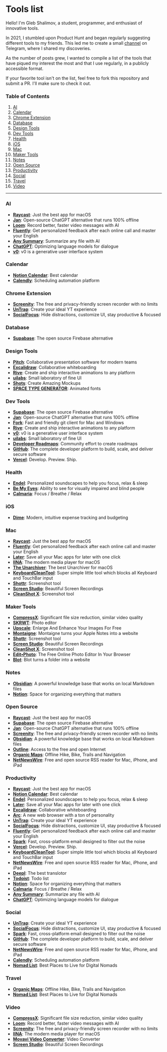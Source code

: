# Tools list

Hello! I'm Gleb Shalimov, a student, programmer, and enthusiast of innovative tools.

In 2021, I stumbled upon Product Hunt and began regularly suggesting different tools to my friends. This led me to create a small [channel](https://t.me/ph_daily) on Telegram, where I shared my discoveries. 

As the number of posts grew, I wanted to compile a list of the tools that have piqued my interest the most and that I use regularly, in a publicly accessible format.

If your favorite tool isn't on the list, feel free to fork this repository and submit a PR. I'll make sure to check it out.

### Table of Contents
1. [AI](#ai)
2. [Calendar](#calendar)
3. [Chrome Extension](#chrome-extension)
4. [Database](#database)
5. [Design Tools](#design-tools)
6. [Dev Tools](#dev-tools)
7. [Health](#health)
8. [iOS](#ios)
9. [Mac](#mac)
10. [Maker Tools](#maker-tools)
11. [Notes](#notes)
12. [Open Source](#open-source)
13. [Productivity](#productivity)
14. [Social](#social)
15. [Travel](#travel)
16. [Video](#video)

---

### AI
- **[Raycast](https://www.raycast.com/)**: Just the best app for macOS
- **[Jan](https://jan.ai/)**: Open-source ChatGPT alternative that runs 100% offline
- **[Loom](https://www.loom.com/)**: Record better, faster video messages with AI
- **[Fluently](https://getfluently.app/)**: Get personalized feedback after each online call and master your English
- **[Any Summary](https://www.anysummary.app/)**: Summarize any file with AI
- **[ChatGPT](https://openai.com/index/chatgpt/)**: Optimizing language models for dialogue
- **[v0](https://v0.dev/)**: v0 is a generative user interface system

### Calendar
- **[Notion Calendar](https://www.notion.so/product/calendar)**: Best calendar
- **[Calendly](https://calendly.com/)**: Scheduling automation platform

### Chrome Extension
- **[Screenity](https://chromewebstore.google.com/detail/screenity-%D0%B7%D0%B0%D0%BF%D0%B8%D1%81%D1%8C-%D1%8D%D0%BA%D1%80%D0%B0%D0%BD%D0%B0-%D0%B0/kbbdabhdfibnancpjfhlkhafgdilcnji)**: The free and privacy-friendly screen recorder with no limits
- **[UnTrap](https://untrap.app/)**: Create your ideal YT experience
- **[SocialFocus](https://socialfocus.app/)**: Hide distractions, customize UI, stay productive & focused

### Database
- **[Supabase](https://supabase.com/)**: The open source Firebase alternative

### Design Tools
- **[Pitch](https://pitch.com/)**: Collaborative presentation software for modern teams
- **[Excalidraw](https://plus.excalidraw.com/)**: Collaborative whiteboarding
- **[Rive](https://rive.app/)**: Create and ship interactive animations to any platform
- **[uilabs](https://www.uilabs.dev/)**: Small laboratory of fine UI
- **[Shots](https://shots.so/)**: Create Amazing Mockups
- **[SPACE TYPE GENERATOR](https://spacetypegenerator.com/index.html)**: Animated fonts

### Dev Tools
- **[Supabase](https://supabase.com/)**: The open source Firebase alternative
- **[Jan](https://jan.ai/)**: Open-source ChatGPT alternative that runs 100% offline
- **[Fork](https://git-fork.com/)**: Fast and friendly git client for Mac and Windows
- **[Rive](https://rive.app/)**: Create and ship interactive animations to any platform
- **[v0](https://v0.dev/)**: v0 is a generative user interface system
- **[uilabs](https://www.uilabs.dev/)**: Small laboratory of fine UI
- **[Developer Roadmaps](https://roadmap.sh/)**: Community effort to create roadmaps
- **[GitHub](https://github.com/about)**: The complete developer platform to build, scale, and deliver secure software
- **[Vercel](https://vercel.com/)**: Develop. Preview. Ship.

### Health
- **[Endel](https://endel.io/)**: Personalized soundscapes to help you focus, relax & sleep
- **[Be My Eyes](https://www.bemyeyes.com/)**: Ability to see for visually impaired and blind people
- **[Calmaria](https://calmaria.app/)**: Focus / Breathe / Relax

### iOS
- **[Dime](https://apps.apple.com/us/app/dime-budget-expense-tracker/id1635280255)**: Modern, intuitive expense tracking and budgeting

### Mac
- **[Raycast](https://www.raycast.com/)**: Just the best app for macOS
- **[Fluently](https://getfluently.app/)**: Get personalized feedback after each online call and master your English
- **[Later](https://getlater.app/)**: Save all your Mac apps for later with one click
- **[IINA](https://iina.io/)**: The modern media player for macOS
- **[The Unarchiver](https://theunarchiver.com/)**: The best Unarchiver for macOS
- **[KeyboardCleanTool](https://folivora.ai/keyboardcleantool)**: Super simple little tool which blocks all Keyboard and TouchBar input
- **[Shottr](https://shottr.cc/)**: Screenshot tool
- **[Screen Studio](https://www.screen.studio/)**: Beautiful Screen Recordings
- **[CleanShot X](https://cleanshot.com/)**: Screenshot tool

### Maker Tools
- **[CompressX](https://compressx.app/)**: Significant file size reduction, similar video quality
- **[SKRWT](http://skrwt.com/)**: Photo editor
- **[Upscale](https://upscalepics.com/)**: Enlarge And Enhance Your Images For Free
- **[Montaigne](https://montaigne.io/)**: Montaigne turns your Apple Notes into a website
- **[Shottr](https://shottr.cc/)**: Screenshot tool
- **[Screen Studio](https://www.screen.studio/)**: Beautiful Screen Recordings
- **[CleanShot X](https://cleanshot.com/)**: Screenshot tool
- **[Edit•Photo](https://edit.photo/)**: The Free Online Photo Editor In Your Browser
- **[Blot](https://blot.im/how)**: Blot turns a folder into a website

### Notes
- **[Obsidian](https://obsidian.md/)**: A powerful knowledge base that works on local Markdown files
- **[Notion](https://www.notion.so/product)**: Space for organizing everything that matters

### Open Source
- **[Raycast](https://www.raycast.com/)**: Just the best app for macOS
- **[Supabase](https://supabase.com/)**: The open source Firebase alternative
- **[Jan](https://jan.ai/)**: Open-source ChatGPT alternative that runs 100% offline
- **[Screenity](https://chromewebstore.google.com/detail/screenity-%D0%B7%D0%B0%D0%BF%D0%B8%D1%81%D1%8C-%D1%8D%D0%BA%D1%80%D0%B0%D0%BD%D0%B0-%D0%B0/kbbdabhdfibnancpjfhlkhafgdilcnji)**: The free and privacy-friendly screen recorder with no limits
- **[Obsidian](https://obsidian.md/)**: A powerful knowledge base that works on local Markdown files
- **[Outline](https://getoutline.org/en-GB/)**: Access to the free and open Internet
- **[Organic Maps](https://organicmaps.app/)**: Offline Hike, Bike, Trails and Navigation
- **[NetNewsWire](https://netnewswire.com/)**: Free and open source RSS reader for Mac, iPhone, and iPad

### Productivity
- **[Raycast](https://www.raycast.com/)**: Just the best app for macOS
- **[Notion Calendar](https://www.notion.so/product/calendar)**: Best calendar
- **[Endel](https://endel.io/)**: Personalized soundscapes to help you focus, relax & sleep
- **[Later](https://getlater.app/)**: Save all your Mac apps for later with one click
- **[Excalidraw](https://plus.excalidraw.com/)**: Collaborative whiteboarding
- **[Arc](https://arc.net/)**: A new web browser with a ton of personality
- **[UnTrap](https://untrap.app/)**: Create your ideal YT experience
- **[SocialFocus](https://socialfocus.app/)**: Hide distractions, customize UI, stay productive & focused
- **[Fluently](https://getfluently.app/)**: Get personalized feedback after each online call and master your English
- **[Spark](https://sparkmailapp.com/)**: Fast, cross-platform email designed to filter out the noise
- **[Vercel](https://vercel.com/)**: Develop. Preview. Ship.
- **[KeyboardCleanTool](https://folivora.ai/keyboardcleantool)**: Super simple little tool which blocks all Keyboard and TouchBar input
- **[NetNewsWire](https://netnewswire.com/)**: Free and open source RSS reader for Mac, iPhone, and iPad
- **[Deepl](https://www.deepl.com/translator)**: The best translotor
- **[Todoist](https://todoist.com/home)**: Todo list
- **[Notion](https://www.notion.so/product)**: Space for organizing everything that matters
- **[Calmaria](https://calmaria.app/)**: Focus / Breathe / Relax
- **[Any Summary](https://www.anysummary.app/)**: Summarize any file with AI
- **[ChatGPT](https://openai.com/index/chatgpt/)**: Optimizing language models for dialogue

### Social
- **[UnTrap](https://untrap.app/)**: Create your ideal YT experience
- **[SocialFocus](https://socialfocus.app/)**: Hide distractions, customize UI, stay productive & focused
- **[Spark](https://sparkmailapp.com/)**: Fast, cross-platform email designed to filter out the noise
- **[GitHub](https://github.com/about)**: The complete developer platform to build, scale, and deliver secure software
- **[NetNewsWire](https://netnewswire.com/)**: Free and open source RSS reader for Mac, iPhone, and iPad
- **[Calendly](https://calendly.com/)**: Scheduling automation platform
- **[Nomad List](https://nomadlist.com/)**: Best Places to Live for Digital Nomads

### Travel
- **[Organic Maps](https://organicmaps.app/)**: Offline Hike, Bike, Trails and Navigation
- **[Nomad List](https://nomadlist.com/)**: Best Places to Live for Digital Nomads

### Video
- **[CompressX](https://compressx.app/)**: Significant file size reduction, similar video quality
- **[Loom](https://www.loom.com/)**: Record better, faster video messages with AI
- **[Screenity](https://chromewebstore.google.com/detail/screenity-%D0%B7%D0%B0%D0%BF%D0%B8%D1%81%D1%8C-%D1%8D%D0%BA%D1%80%D0%B0%D0%BD%D0%B0-%D0%B0/kbbdabhdfibnancpjfhlkhafgdilcnji)**: The free and privacy-friendly screen recorder with no limits
- **[IINA](https://iina.io/)**: The modern media player for macOS
- **[Movavi Video Converter](https://www.movavi.com/videoconverter/)**: Video Converter
- **[Screen Studio](https://www.screen.studio/)**: Beautiful Screen Recordings

